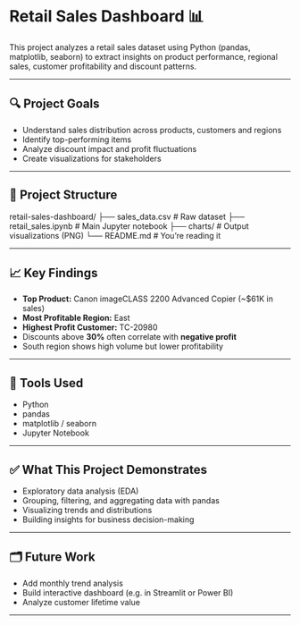 # Retail Sales Dashboard 📊

This project analyzes a retail sales dataset using Python (pandas, matplotlib, seaborn) to extract insights on product performance, regional sales, customer profitability and discount patterns.

---

## 🔍 Project Goals

- Understand sales distribution across products, customers and regions  
- Identify top-performing items  
- Analyze discount impact and profit fluctuations  
- Create visualizations for stakeholders

---

## 📁 Project Structure

retail-sales-dashboard/
├── sales_data.csv # Raw dataset
├── retail_sales.ipynb # Main Jupyter notebook
├── charts/ # Output visualizations (PNG)
└── README.md # You’re reading it

---

## 📈 Key Findings

- **Top Product:** Canon imageCLASS 2200 Advanced Copier (~$61K in sales)  
- **Most Profitable Region:** East  
- **Highest Profit Customer:** TC-20980  
- Discounts above **30%** often correlate with **negative profit**  
- South region shows high volume but lower profitability

---

## 🧰 Tools Used

- Python
- pandas
- matplotlib / seaborn
- Jupyter Notebook

---

## ✅ What This Project Demonstrates

- Exploratory data analysis (EDA)  
- Grouping, filtering, and aggregating data with pandas  
- Visualizing trends and distributions  
- Building insights for business decision-making

---

## 🗂️ Future Work

- Add monthly trend analysis  
- Build interactive dashboard (e.g. in Streamlit or Power BI)  
- Analyze customer lifetime value

---

